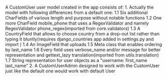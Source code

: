 A CustomUser user model created in the app consists of:
    1. Actually the model with following differences from a default one:
        1.1 Six additional CharFields  of various length and purpose without notable functions
        1.2 One more CharField mobile_phone that uses a RegexValidator and namely RegexValidator phone_regex(imported from core.validators)
        1.3 A CountryField that allows to choose country from a drop-out list rather than typing it bluntly(requires django_countries app added in settings.py and import )
        1.4 An ImageField that uploads 
        1.5 Meta class that enables ordering by last_name
        1.6 Every field uses verbose_name and/or message for better representation and gettext_lazy translation(imported from utils.translation)
        1.7 String representation for user objects as a "username: first_name last_name"
    2. A CustomUserAdmin designed to work with the CustomUser just like the default one would work with default User